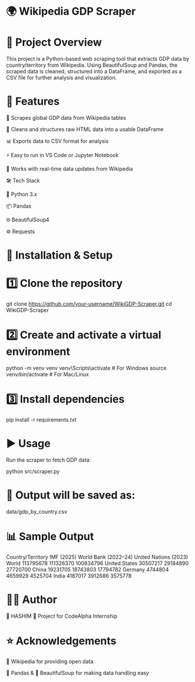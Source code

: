 # 🌍 Wikipedia GDP Scraper
# 📌 Project Overview

This project is a Python-based web scraping tool that extracts GDP data by country/territory from Wikipedia. Using BeautifulSoup and Pandas, the scraped data is cleaned, structured into a DataFrame, and exported as a CSV file for further analysis and visualization.

# 🚀 Features

🔎 Scrapes global GDP data from Wikipedia tables

🧹 Cleans and structures raw HTML data into a usable DataFrame

📊 Exports data to CSV format for analysis

⚡ Easy to run in VS Code or Jupyter Notebook

🔗 Works with real-time data updates from Wikipedia

🛠️ Tech Stack

🐍 Python 3.x

📦 Pandas

🌐 BeautifulSoup4

⚙️ Requests

# 🔧 Installation & Setup

# 1️⃣ Clone the repository

git clone https://github.com/your-username/WikiGDP-Scraper.git
cd WikiGDP-Scraper


# 2️⃣ Create and activate a virtual environment

python -m venv venv
venv\Scripts\activate   # For Windows
source venv/bin/activate   # For Mac/Linux


# 3️⃣ Install dependencies

pip install -r requirements.txt

# ▶️ Usage

Run the scraper to fetch GDP data:

python src/scraper.py


# 💾 Output will be saved as:

data/gdp_by_country.csv

# 📊 Sample Output
Country/Territory	IMF (2025)	World Bank (2022–24)	United Nations (2023)
World	113795678	111326370	100834796
United States	30507217	29184890	27720700
China	19231705	18743803	17794782
Germany	4744804	4659929	4525704
India	4187017	3912686	3575778
# 🧑‍💻 Author

👤 HASHIM
💼 Project for CodeAlpha Internship

# ⭐ Acknowledgements

📖 Wikipedia for providing open data

🐼 Pandas & 🥣 BeautifulSoup for making data handling easy
